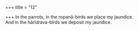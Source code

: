 +++
title = "12"

+++
In the parrots, in the ropanā-birds we place my jaundice.  
And in the hāridrava-birds we deposit my jaundice.  